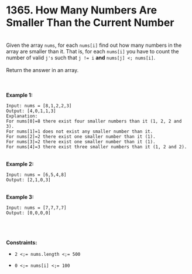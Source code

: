 # 1365. How Many Numbers Are Smaller Than the Current Number

<br />Given the array `nums`, for each `nums[i]` find out how many numbers in the array are smaller than it. That is, for each `nums[i]` you have to count the number of valid `j's` such that `j != i` **and** `nums[j] <; nums[i]`.<br />
<br />Return the answer in an array.<br />
<br /> <br />
<br />**Example 1:**<br />
```
Input: nums = [8,1,2,2,3]
Output: [4,0,1,1,3]
Explanation: 
For nums[0]=8 there exist four smaller numbers than it (1, 2, 2 and 3). 
For nums[1]=1 does not exist any smaller number than it.
For nums[2]=2 there exist one smaller number than it (1). 
For nums[3]=2 there exist one smaller number than it (1). 
For nums[4]=3 there exist three smaller numbers than it (1, 2 and 2).
```
<br />**Example 2:**<br />
```
Input: nums = [6,5,4,8]
Output: [2,1,0,3]
```
<br />**Example 3:**<br />
```
Input: nums = [7,7,7,7]
Output: [0,0,0,0]
```
<br /> <br />
<br />**Constraints:**<br />

* `2 <;= nums.length <;= 500`

* `0 <;= nums[i] <;= 100`